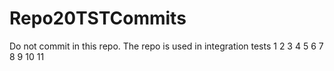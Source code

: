 # Repo20TSTCommits
Do not commit in this repo. The repo is used in integration tests
1
2
3
4
5
6
7
8
9
10
11
